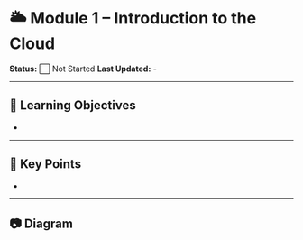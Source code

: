# 🌥 Module 1 – Introduction to the Cloud

**Status:** ⬜ Not Started
**Last Updated:** -

---

## 🎯 Learning Objectives
- 

---

## 🧠 Key Points
- 

---

## 📷 Diagram
```mermaid

